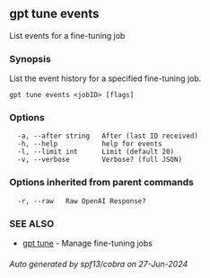 ## gpt tune events

List events for a fine-tuning job

### Synopsis

List the event history for a specified fine-tuning job.

```
gpt tune events <jobID> [flags]
```

### Options

```
  -a, --after string   After (last ID received)
  -h, --help           help for events
  -l, --limit int      Limit (default 20)
  -v, --verbose        Verbose? (full JSON)
```

### Options inherited from parent commands

```
  -r, --raw   Raw OpenAI Response?
```

### SEE ALSO

* [gpt tune](gpt_tune.md)	 - Manage fine-tuning jobs

###### Auto generated by spf13/cobra on 27-Jun-2024
